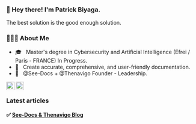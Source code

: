 ### 👋 Hey there! I'm Patrick Biyaga.

The best solution is the good enough solution.

<h3> 👨🏻‍💻 About Me </h3>

- 🎓 &nbsp; Master's degree in Cybersecurity and Artificial Intelligence (Efrei / Paris - FRANCE) In Progress.
- 🤔 &nbsp; Create accurate, comprehensive, and user-friendly documentation.
- 💼 &nbsp; @See-Docs + @Thenavigo Founder - Leadership.


<a href="https://twitter.com/patrickbiyaga">
  <img align="left" alt="Patbi Twitter" width="22px" src="https://cdn.jsdelivr.net/npm/simple-icons@v3/icons/twitter.svg" />
</a>
<a href="https://www.linkedin.com/in/patrickbiyaga/">
  <img align="left" alt="Patbi LinkdeIn" width="22px" src="https://cdn.jsdelivr.net/npm/simple-icons@v3/icons/linkedin.svg" />
</a>

<br />

### Latest articles
#### ✅ [See-Docs & Thenavigo Blog](https://blog.thenavigo.com)

